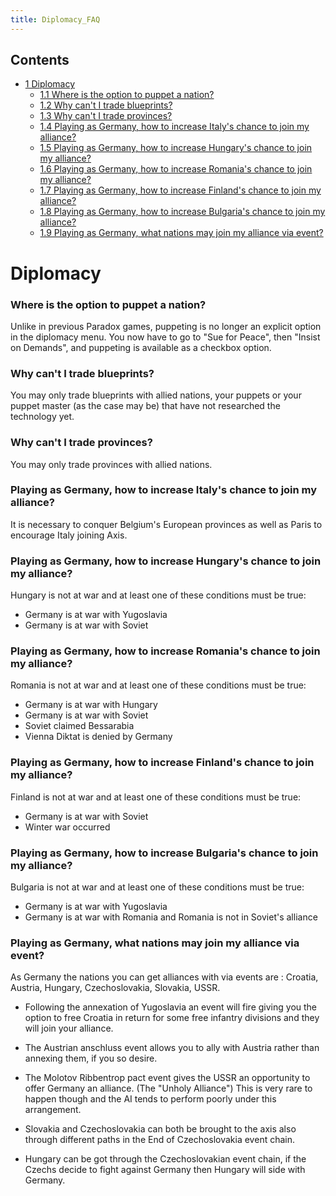 ```yaml
---
title: Diplomacy_FAQ
---
```


## Contents

- [1 Diplomacy](#Diplomacy)
  - [1.1 Where is the option to puppet a nation?](#Where_is_the_option_to_puppet_a_nation.3F)
  - [1.2 Why can't I trade blueprints?](#Why_can.27t_I_trade_blueprints.3F)
  - [1.3 Why can't I trade provinces?](#Why_can.27t_I_trade_provinces.3F)
  - [1.4 Playing as Germany, how to increase Italy's chance to join my alliance?](#Playing_as_Germany.2C_how_to_increase_Italy.27s_chance_to_join_my_alliance.3F)
  - [1.5 Playing as Germany, how to increase Hungary's chance to join my alliance?](#Playing_as_Germany.2C_how_to_increase_Hungary.27s_chance_to_join_my_alliance.3F)
  - [1.6 Playing as Germany, how to increase Romania's chance to join my alliance?](#Playing_as_Germany.2C_how_to_increase_Romania.27s_chance_to_join_my_alliance.3F)
  - [1.7 Playing as Germany, how to increase Finland's chance to join my alliance?](#Playing_as_Germany.2C_how_to_increase_Finland.27s_chance_to_join_my_alliance.3F)
  - [1.8 Playing as Germany, how to increase Bulgaria's chance to join my alliance?](#Playing_as_Germany.2C_how_to_increase_Bulgaria.27s_chance_to_join_my_alliance.3F)
  - [1.9 Playing as Germany, what nations may join my alliance via event?](#Playing_as_Germany.2C_what_nations_may_join_my_alliance_via_event.3F)

# Diplomacy

### Where is the option to puppet a nation?

Unlike in previous Paradox games, puppeting is no longer an explicit option in the diplomacy menu. You now have to go to "Sue for Peace", then "Insist on Demands", and puppeting is available as a checkbox option.

### Why can't I trade blueprints?

You may only trade blueprints with allied nations, your puppets or your puppet master (as the case may be) that have not researched the technology yet.

### Why can't I trade provinces?

You may only trade provinces with allied nations.

### Playing as Germany, how to increase Italy's chance to join my alliance?

It is necessary to conquer Belgium's European provinces as well as Paris to encourage Italy joining Axis.

### Playing as Germany, how to increase Hungary's chance to join my alliance?

Hungary is not at war and at least one of these conditions must be true:

- Germany is at war with Yugoslavia
- Germany is at war with Soviet

### Playing as Germany, how to increase Romania's chance to join my alliance?

Romania is not at war and at least one of these conditions must be true:

- Germany is at war with Hungary
- Germany is at war with Soviet
- Soviet claimed Bessarabia
- Vienna Diktat is denied by Germany

### Playing as Germany, how to increase Finland's chance to join my alliance?

Finland is not at war and at least one of these conditions must be true:

- Germany is at war with Soviet
- Winter war occurred

### Playing as Germany, how to increase Bulgaria's chance to join my alliance?

Bulgaria is not at war and at least one of these conditions must be true:

- Germany is at war with Yugoslavia
- Germany is at war with Romania and Romania is not in Soviet's alliance

### Playing as Germany, what nations may join my alliance via event?

As Germany the nations you can get alliances with via events are : Croatia, Austria, Hungary, Czechoslovakia, Slovakia, USSR.

- Following the annexation of Yugoslavia an event will fire giving you the option to free Croatia in return for some free infantry divisions and they will join your alliance.

- The Austrian anschluss event allows you to ally with Austria rather than annexing them, if you so desire.

- The Molotov Ribbentrop pact event gives the USSR an opportunity to offer Germany an alliance. (The "Unholy Alliance") This is very rare to happen though and the AI tends to perform poorly under this arrangement.

- Slovakia and Czechoslovakia can both be brought to the axis also through different paths in the End of Czechoslovakia event chain.
- Hungary can be got through the Czechoslovakian event chain, if the Czechs decide to fight against Germany then Hungary will side with Germany.
